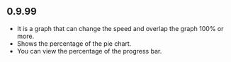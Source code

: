 ## 0.9.99

* It is a graph that can change the speed and overlap the graph 100% or more.
* Shows the percentage of the pie chart.
* You can view the percentage of the progress bar.
